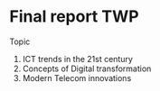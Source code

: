 # Final report TWP
Topic
1.  ICT trends in the 21st century
2.  Concepts of Digital transformation
3.  Modern Telecom innovations  
